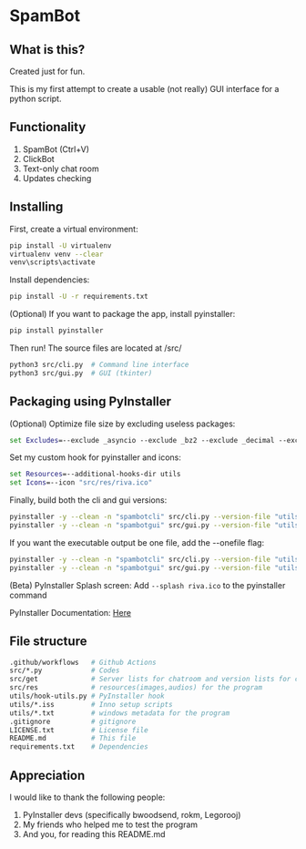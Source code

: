 # SpamBot

## What is this?

Created just for fun.

This is my first attempt to create a usable (not really) GUI interface for a python script.

## Functionality

1. SpamBot (Ctrl+V)
2. ClickBot
3. Text-only chat room
4. Updates checking

## Installing

First, create a virtual environment:

```bash
pip install -U virtualenv
virtualenv venv --clear
venv\scripts\activate
```

Install dependencies:

```bash
pip install -U -r requirements.txt
```

(Optional) If you want to package the app, install pyinstaller:

```bash
pip install pyinstaller      
```

Then run!  The source files are located at /src/

```bash
python3 src/cli.py  # Command line interface
python3 src/gui.py  # GUI (tkinter)
```

## Packaging using PyInstaller

(Optional) Optimize file size by excluding useless packages:

```cmd
set Excludes=--exclude _asyncio --exclude _bz2 --exclude _decimal --exclude _hashlib --exclude _lzma --exclude _multiprocessing --exclude _overlapped --exclude _queue --exclude lib2to3 --exclude difflib --exclude distutils --exclude pickle
```

Set my custom hook for pyinstaller and icons:

```cmd
set Resources=--additional-hooks-dir utils
set Icons=--icon "src/res/riva.ico"
```

Finally, build both the cli and gui versions:

```bash
pyinstaller -y --clean -n "spambotcli" src/cli.py --version-file "utils/cli.txt" %Excludes% %Resources% %Icons%
pyinstaller -y --clean -n "spambotgui" src/gui.py --version-file "utils/gui.txt" -w %Excludes% %Resources% %Icons%
```

If you want the executable output be one file, add the --onefile flag:

```bash
pyinstaller -y --clean -n "spambotcli" src/cli.py --version-file "utils/cli.txt" %Excludes% %Resources% %Icons% --onefile
pyinstaller -y --clean -n "spambotgui" src/gui.py --version-file "utils/gui.txt" -w %Excludes% %Resources% %Icons% --onefile
```

(Beta) PyInstaller Splash screen:
Add `--splash riva.ico` to the pyinstaller command

PyInstaller Documentation: [Here](https://pyinstaller.org/en/stable/usage.html)

## File structure

```sh
.github/workflows   # Github Actions
src/*.py            # Codes
src/get             # Server lists for chatroom and version lists for checking updates
src/res             # resources(images,audios) for the program 
utils/hook-utils.py # PyInstaller hook
utils/*.iss         # Inno setup scripts
utils/*.txt         # windows metadata for the program 
.gitignore          # gitignore 
LICENSE.txt         # License file
README.md           # This file 
requirements.txt    # Dependencies
```

## Appreciation

I would like to thank the following people:

1. PyInstaller devs (specifically bwoodsend, rokm, Legorooj)
2. My friends who helped me to test the program
3. And you, for reading this README.md
